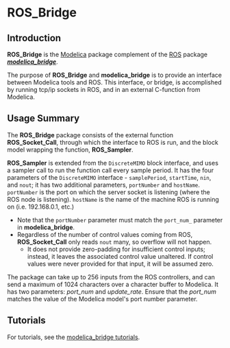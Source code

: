 # ROS_Bridge
## Introduction
**ROS_Bridge** is the [Modelica](www.modelica.org) package complement of the [ROS](www.ros.org) package [***modelica_bridge***](https://github.com/ModROS/modelica_bridge.git).

The purpose of **ROS_Bridge** and **modelica_bridge** is to provide an interface between Modelica tools and ROS. This interface, or bridge, is accomplished by running tcp/ip sockets in ROS, and in an external C-function from Modelica.

## Usage Summary

The **ROS_Bridge** package consists of the external function **ROS_Socket_Call**, through which the interface to ROS is run, and the block model wrapping the function, **ROS_Sampler**.

**ROS_Sampler** is extended from the `DiscreteMIMO` block interface, and uses a sampler call to run the function call every sample period. It has the four parameters of the `DiscreteMIMO` interface - `samplePeriod`, `startTime`, `nin`, and `nout`; it has two additional parameters, `portNumber` and `hostName`. `portNumber` is the port on which the server socket is listening (where the ROS node is listening). `hostName` is the name of the machine ROS is running on (i.e. 192.168.0.1, etc.)
- Note that the `portNumber` parameter must match the `port_num_` parameter in **modelica_bridge**. 
- Regardless of the number of control values coming from ROS, **ROS_Socket_Call** only reads `nout` many, so overflow will not happen. 
  - It does not provide zero-padding for insufficient control inputs; instead, it leaves the associated control value unaltered. If control values were never provided for that input, it will be assumed zero.

The package can take up to 256 inputs from the ROS controllers, and can send a maximum of 1024 characters over a character buffer to Modelica. It has two parameters: *port_num* and *update_rate*. Ensure that the *port_num* matches the value of the Modelica model's port number parameter.

## Tutorials
For tutorials, see the [modelica_bridge tutorials](https://wiki.ros.org/modelica_bridge/Tutorials).
